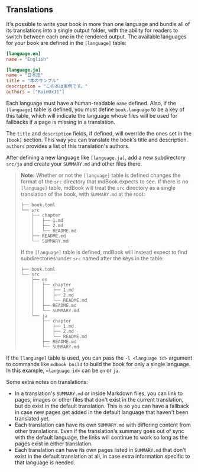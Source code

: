 ## Translations

It's possible to write your book in more than one language and bundle all of its
translations into a single output folder, with the ability for readers to switch
between each one in the rendered output. The available languages for your book
are defined in the `[language]` table:

```toml
[language.en]
name = "English"

[language.ja]
name = "日本語"
title = "本のサンプル"
description = "この本は実例です。"
authors = ["Ruin0x11"]
```

Each language must have a human-readable `name` defined. Also, if the
`[language]` table is defined, you must define `book.language` to be a key of
this table, which will indicate the language whose files will be used for
fallbacks if a page is missing in a translation.

The `title` and `description` fields, if defined, will override the ones set in
the `[book]` section. This way you can translate the book's title and
description. `authors` provides a list of this translation's authors.

After defining a new language like `[language.ja]`, add a new subdirectory
`src/ja` and create your `SUMMARY.md` and other files there.

> **Note:** Whether or not the `[language]` table is defined changes the format
> of the `src` directory that mdBook expects to see. If there is no `[language]`
> table, mdBook will treat the `src` directory as a single translation of the
> book, with `SUMMARY.md` at the root:
>
> ```
> ├── book.toml
> └── src
>     ├── chapter
>     │   ├── 1.md
>     │   ├── 2.md
>     │   └── README.md
>     ├── README.md
>     └── SUMMARY.md
> ```
> 
> If the `[language]` table is defined, mdBook will instead expect to find
> subdirectories under `src` named after the keys in the table:
>
> ```
> ├── book.toml
> └── src
>     ├── en
>     │   ├── chapter
>     │   │   ├── 1.md
>     │   │   ├── 2.md
>     │   │   └── README.md
>     │   ├── README.md
>     │   └── SUMMARY.md
>     └── ja
>         ├── chapter
>         │   ├── 1.md
>         │   ├── 2.md
>         │   └── README.md
>         ├── README.md
>         └── SUMMARY.md
> ```

If the `[language]` table is used, you can pass the `-l <language id>` argument
to commands like `mdbook build` to build the book for only a single language. In
this example, `<language id>` can be `en` or `ja`.

Some extra notes on translations:

- In a translation's `SUMMARY.md` or inside Markdown files, you can link to
  pages, images or other files that don't exist in the current translation, but
  do exist in the default translation. This is so you can have a fallback in
  case new pages get added in the default language that haven't been translated
  yet.
- Each translation can have its own `SUMMARY.md` with differing content from
  other translations. Even if the translation's summary goes out of sync with
  the default language, the links will continue to work so long as the pages
  exist in either translation.
- Each translation can have its own pages listed in `SUMMARY.md` that don't
  exist in the default translation at all, in case extra information specific to
  that language is needed.
